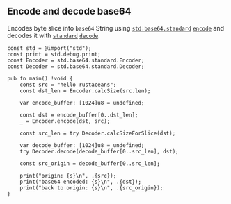 ## Encode and decode base64

Encodes byte slice into `base64` String using [`std.base64.standard`] [`encode`]
and decodes it with [`standard`] [`decode`].

```zig
const std = @import("std");
const print = std.debug.print;
const Encoder = std.base64.standard.Encoder;
const Decoder = std.base64.standard.Decoder;

pub fn main() !void {
    const src = "hello rustaceans";
    const dst_len = Encoder.calcSize(src.len);

    var encode_buffer: [1024]u8 = undefined;

    const dst = encode_buffer[0..dst_len];
    _ = Encoder.encode(dst, src);

    const src_len = try Decoder.calcSizeForSlice(dst);

    var decode_buffer: [1024]u8 = undefined;
    try Decoder.decode(decode_buffer[0..src_len], dst);

    const src_origin = decode_buffer[0..src_len];

    print("origin: {s}\n", .{src});
    print("base64 encoded: {s}\n", .{dst});
    print("back to origin: {s}\n", .{src_origin});
}
```

[`std.base64.standard`]: https://ziglang.org/documentation/0.11.0/std/#A;std:base64.standard
[`standard`]: https://ziglang.org/documentation/0.11.0/std/src/std/base64.zig.html#L29
[`encode`]: https://ziglang.org/documentation/0.11.0/std/#A;std:base64.Base64Encoder.encode
[`decode`]: https://ziglang.org/documentation/0.11.0/std/#A;std:base64.Base64Decoder.decode
